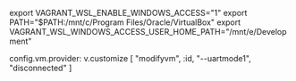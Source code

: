 export VAGRANT_WSL_ENABLE_WINDOWS_ACCESS="1"
export PATH="$PATH:/mnt/c/Program Files/Oracle/VirtualBox" 
export VAGRANT_WSL_WINDOWS_ACCESS_USER_HOME_PATH="/mnt/e/Development"

config.vm.provider:
    v.customize [ 
        "modifyvm", :id, "--uartmode1", "disconnected" 
        ]

<!--vagrant@vagrant-10:/mnt/c/Users/vagrant$ export DOCKER_HOST=tcp://127.0.0.1:2375-->